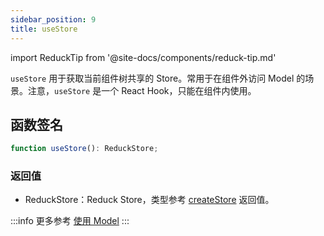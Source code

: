 ```yaml
---
sidebar_position: 9
title: useStore
---
```


import ReduckTip from '@site-docs/components/reduck-tip.md'

<ReduckTip />

`useStore` 用于获取当前组件树共享的 Store。常用于在组件外访问 Model 的场景。注意，`useStore` 是一个 React Hook，只能在组件内使用。

## 函数签名

```ts
function useStore(): ReduckStore;
```

### 返回值

- ReduckStore：Reduck Store，类型参考 [createStore](./create-store.md) 返回值。

:::info 更多参考
[使用 Model](/docs/guides/topic-detail/model/use-model#在组件外使用)
:::
